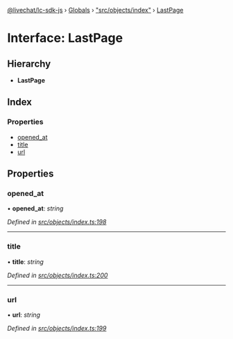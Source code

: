 [@livechat/lc-sdk-js](../README.md) › [Globals](../globals.md) › ["src/objects/index"](../modules/_src_objects_index_.md) › [LastPage](_src_objects_index_.lastpage.md)

# Interface: LastPage

## Hierarchy

* **LastPage**

## Index

### Properties

* [opened_at](_src_objects_index_.lastpage.md#opened_at)
* [title](_src_objects_index_.lastpage.md#title)
* [url](_src_objects_index_.lastpage.md#url)

## Properties

###  opened_at

• **opened_at**: *string*

*Defined in [src/objects/index.ts:198](https://github.com/livechat/lc-sdk-js/blob/d0a32c0/src/objects/index.ts#L198)*

___

###  title

• **title**: *string*

*Defined in [src/objects/index.ts:200](https://github.com/livechat/lc-sdk-js/blob/d0a32c0/src/objects/index.ts#L200)*

___

###  url

• **url**: *string*

*Defined in [src/objects/index.ts:199](https://github.com/livechat/lc-sdk-js/blob/d0a32c0/src/objects/index.ts#L199)*
